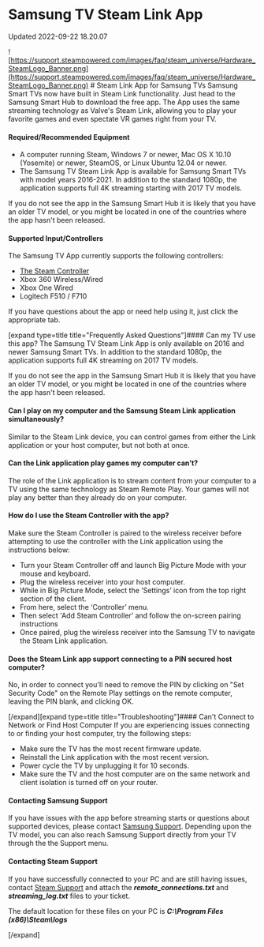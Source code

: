 # Samsung TV Steam Link App
Updated 2022-09-22 18.20.07

![https://support.steampowered.com/images/faq/steam_universe/Hardware_SteamLogo_Banner.png](https://support.steampowered.com/images/faq/steam_universe/Hardware_SteamLogo_Banner.png)  # Steam Link App for Samsung TVs
Samsung Smart TVs now have built in Steam Link functionality. Just head to the Samsung Smart Hub to download the free app. The App uses the same streaming technology as Valve's Steam Link, allowing you to play your favorite games and even spectate VR games right from your TV.  
  
#### Required/Recommended Equipment

* A computer running Steam, Windows 7 or newer, Mac OS X 10.10 (Yosemite) or newer, SteamOS, or Linux Ubuntu 12.04 or newer.
* The Samsung TV Steam Link App is available for Samsung Smart TVs with model years 2016-2021. In addition to the standard 1080p, the application supports full 4K streaming starting with 2017 TV models.

  
  
If you do not see the app in the Samsung Smart Hub it is likely that you have an older TV model, or you might be located in one of the countries where the app hasn't been released.  
  
#### Supported Input/Controllers
The Samsung TV App currently supports the following controllers:  
  

* [The Steam Controller](https://store.steampowered.com/app/353370/Steam_Controller/)
* Xbox 360 Wireless/Wired
* Xbox One Wired
* Logitech F510 / F710

  
  
If you have questions about the app or need help using it, just click the appropriate tab.  
  
[expand type=title title="Frequently Asked Questions"]#### Can my TV use this app?
The Samsung TV Steam Link App is only available on 2016 and newer Samsung Smart TVs. In addition to the standard 1080p, the application supports full 4K streaming on 2017 TV models.  
  
If you do not see the app in the Samsung Smart Hub it is likely that you have an older TV model, or you might be located in one of the countries where the app hasn't been released.  
  
#### Can I play on my computer and the Samsung Steam Link application simultaneously?
Similar to the Steam Link device, you can control games from either the Link application or your host computer, but not both at once.  
  
#### Can the Link application play games my computer can’t?
The role of the Link application is to stream content from your computer to a TV using the same technology as Steam Remote Play. Your games will not play any better than they already do on your computer.  
  
#### How do I use the Steam Controller with the app?
Make sure the Steam Controller is paired to the wireless receiver before attempting to use the controller with the Link application using the instructions below:  
  

* Turn your Steam Controller off and launch Big Picture Mode with your mouse and keyboard.
* Plug the wireless receiver into your host computer.
* While in Big Picture Mode, select the ‘Settings’ icon from the top right section of the client.
* From here, select the ‘Controller’ menu.
* Then select 'Add Steam Controller’ and follow the on-screen pairing instructions
* Once paired, plug the wireless receiver into the Samsung TV to navigate the Steam Link application.

 #### Does the Steam Link app support connecting to a PIN secured host computer?
No, in order to connect you'll need to remove the PIN by clicking on "Set Security Code" on the Remote Play settings on the remote computer, leaving the PIN blank, and clicking OK.  
  
[/expand][expand type=title title="Troubleshooting"]#### Can't Connect to Network or Find Host Computer
If you are experiencing issues connecting to or finding your host computer, try the following steps:  
  

* Make sure the TV has the most recent firmware update.
* Reinstall the Link application with the most recent version.
* Power cycle the TV by unplugging it for 10 seconds.
* Make sure the TV and the host computer are on the same network and client isolation is turned off on your router.

 #### Contacting Samsung Support
If you have issues with the app before streaming starts or questions about supported devices, please contact [Samsung Support](http://www.samsung.com/us/support/contact/). Depending upon the TV model, you can also reach Samsung Support directly from your TV through the the Support menu.  
  
#### Contacting Steam Support
If you have successfully connected to your PC and are still having issues, contact [Steam Support](https://help.steampowered.com/en/wizard/HelpWithGameIssue/?appid=353380&issueid=354&nodeid=1&return_nodeid=9) and attach the ***remote_connections.txt*** and ***streaming_log.txt*** files to your ticket.  
  
The default location for these files on your PC is ***C:\Program Files (x86)\Steam\logs***  
  
[/expand]  
  
